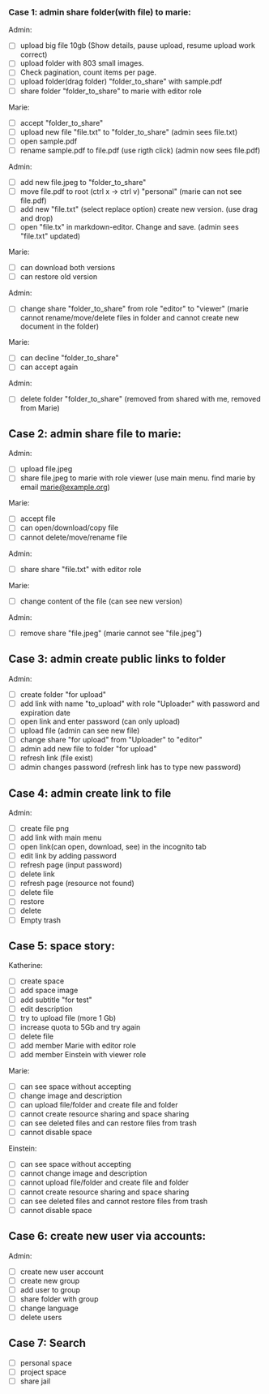 ### Case 1: admin share folder(with file) to marie:

Admin:
- [ ] upload big file 10gb (Show details, pause upload, resume upload work correct)
- [ ] upload folder with 803 small images.
- [ ] Check pagination, count items per page.
- [ ] upload folder(drag folder) "folder_to_share" with sample.pdf
- [ ] share folder "folder_to_share" to marie with editor role

Marie:
- [ ] accept "folder_to_share"
- [ ] upload new file "file.txt" to "folder_to_share" (admin sees file.txt)
- [ ] open sample.pdf
- [ ] rename sample.pdf to file.pdf (use rigth click) (admin now sees file.pdf)

Admin:
- [ ] add new file.jpeg to "folder_to_share"
- [ ] move file.pdf to root (ctrl x -> ctrl v) "personal" (marie can not see file.pdf)
- [ ] add new "file.txt" (select replace option) create new version. (use drag and drop)
- [ ] open "file.tx" in markdown-editor. Change and save. (admin sees "file.txt" updated)

Marie:
- [ ] can download both versions
- [ ] can restore old version

Admin:
- [ ] change share "folder_to_share" from role "editor" to "viewer" (marie cannot rename/move/delete files in folder and cannot create new document in the folder)

Marie:
- [ ] can decline "folder_to_share" 
- [ ] can accept again

Admin:
- [ ] delete folder "folder_to_share" (removed from shared with me, removed from Marie)

## Case 2: admin share file to marie:

Admin:
- [ ] upload file.jpeg
- [ ] share file.jpeg to marie with role viewer (use main menu. find marie by email marie@example.org)

Marie:
- [ ] accept file
- [ ] can open/download/copy file 
- [ ] cannot delete/move/rename file

Admin:
- [ ] share share "file.txt" with editor role

Marie:
- [ ] change content of the file (can see new version)

Admin:
- [ ] remove share "file.jpeg" (marie cannot see "file.jpeg")

## Case 3: admin create public links to folder

Admin:
- [ ] create folder "for upload"
- [ ] add link with name "to_upload" with role "Uploader" with password and expiration date
- [ ] open link and enter password (can only upload)
- [ ] upload file (admin can see new file)
- [ ] change share "for upload" from "Uploader" to "editor"
- [ ] admin add new file to folder "for upload"
- [ ] refresh link (file exist)
- [ ] admin changes password (refresh link has to type new password)

## Case 4: admin create link to file

Admin:
- [ ] create file png
- [ ] add link with main menu
- [ ] open link(can open, download, see) in the incognito tab
- [ ] edit link by adding password
- [ ] refresh page (input password)
- [ ] delete link
- [ ] refresh page (resource not found)
- [ ] delete file
- [ ] restore
- [ ] delete
- [ ] Empty trash

## Case 5: space story:

Katherine:
- [ ] create space
- [ ] add space image
- [ ] add subtitle "for test"
- [ ] edit description
- [ ] try to upload file (more 1 Gb)
- [ ] increase quota to 5Gb and try again
- [ ] delete file
- [ ] add member Marie with editor role
- [ ] add member Einstein with viewer role

Marie:
- [ ] can see space without accepting
- [ ] change image and description
- [ ] can upload file/folder and create file and folder
- [ ] cannot create resource sharing and space sharing
- [ ] can see deleted files and can restore files from trash
- [ ] cannot disable space

Einstein:
- [ ] can see space without accepting
- [ ] cannot change image and description
- [ ] cannot upload file/folder and create file and folder
- [ ] cannot create resource sharing and space sharing
- [ ] can see deleted files and cannot restore files from trash
- [ ] cannot disable space

## Case 6: create new user via accounts:
Admin:
- [ ] create new user account
- [ ] create new group
- [ ] add user to group
- [ ] share folder with group
- [ ] change language
- [ ] delete users

## Case 7: Search
- [ ] personal space
- [ ] project space
- [ ] share jail
